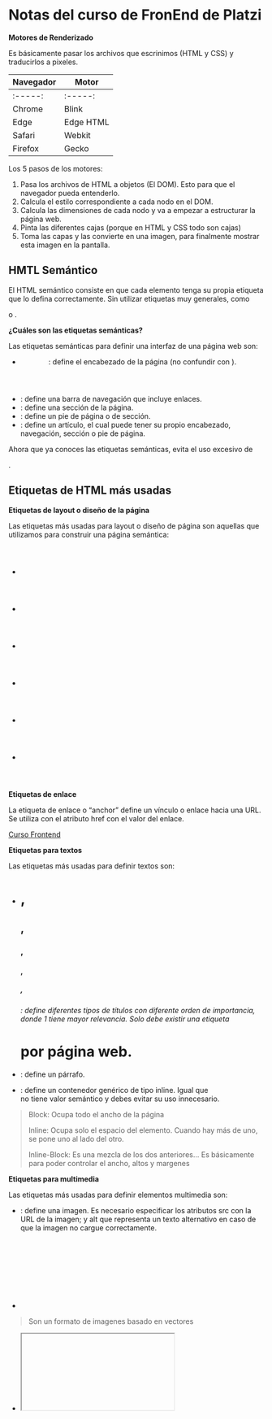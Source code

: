 # Notas del curso de FronEnd de Platzi

 
**Motores de Renderizado**

Es básicamente pasar los archivos que escrinimos (HTML y CSS) y traducirlos a pixeles.

|  Navegador  |    Motor    |
| ----------- | ----------- |
|   :-----:   |   :-----:   | 
|   Chrome    |    Blink    |
|    Edge     |  Edge HTML  |
|   Safari    |    Webkit   |
|   Firefox   |    Gecko    |

Los 5 pasos de los motores:

1. Pasa los archivos de HTML a objetos (El DOM). Esto para que el navegador pueda entenderlo.
2. Calcula el estilo correspondiente a cada nodo en el DOM.
3. Calcula las dimensiones de cada nodo y va a empezar a estructurar la página web.
4. Pinta las diferentes cajas (porque en HTML y CSS todo son cajas)
5. Toma las capas y las convierte en una imagen, para finalmente mostrar esta imagen en la pantalla.

## HMTL Semántico

El HTML semántico consiste en que cada elemento tenga su propia etiqueta que lo defina correctamente. Sin utilizar etiquetas muy generales, como <div> o <span>.

**¿Cuáles son las etiquetas semánticas?**

Las etiquetas semánticas para definir una interfaz de una página web son:

- <header>: define el encabezado de la página (no confundir con <head>).
- <nav>: define una barra de navegación que incluye enlaces.
- <section>: define una sección de la página.
- <footer>: define un pie de página o de sección.
- <article>: define un artículo, el cual puede tener su propio encabezado, navegación, sección o pie de página.

Ahora que ya conoces las etiquetas semánticas, evita el uso excesivo de <div>.

## Etiquetas de HTML más usadas

**Etiquetas de layout o diseño de la página**

Las etiquetas más usadas para layout o diseño de página son aquellas que utilizamos para construir una página semántica:

- <header>
- <nav>
- <section>
- <article>
- <aside>
- <footer>

**Etiquetas de enlace**

La etiqueta de enlace <a> o “anchor” define un vínculo o enlace hacia una URL. Se utiliza con el atributo href con el valor del enlace.

<a href="https://platzi.com/cursos/frontend-developer/">
    Curso Frontend
</a>

**Etiquetas para textos**

Las etiquetas más usadas para definir textos son:

- <h1>, <h2>, <h3>, <h4>, <h5>, <h6>: define diferentes tipos de títulos con diferente orden de importancia, donde 1 tiene mayor relevancia. Solo debe existir una etiqueta <h1> por página web.
- <p>: define un párrafo.
- <span>: define un contenedor genérico de tipo inline. Igual que <div> no tiene valor semántico y debes evitar su uso innecesario.

> Block: Ocupa todo el ancho de la página
> 
> Inline: Ocupa solo el espacio del elemento. Cuando hay más de uno, se pone uno al lado del otro.
>
> Inline-Block: Es una mezcla de los dos anteriores... Es básicamente para poder controlar el ancho, altos y margenes



**Etiquetas para multimedia**

Las etiquetas más usadas para definir elementos multimedia son:

- <img>: define una imagen. Es necesario especificar los atributos src con la URL de la imagen; y alt que representa un texto alternativo en caso de que la imagen no cargue correctamente.
- <svg>: define un svg.
> Son un formato de imagenes basado en vectores
- <iframe>: define un contenedor para una página web dentro de otra página web.
- <video>: define un contenedor de video.

**Etiquetas para formularios**

Las etiquetas más usadas para definir formularios son:

- <form>: define un formulario.
- <input>: define un elemento de entrada del formulario. Es necesario especificar el tipo con el atributo type. Existen varios tipos de input, revísalos en su documentación.
- <label>: define un título para la etiqueta <input>. Es utilizado para acciones de accesibilidad.
- <button>: define un botón. Es usado para la interactividad de la página.

**Etiquetas para listas**

Las etiquetas más usadas para definir formularios son:

- <ul>: define una lista desordenada. (unordered list)
- <ol>: define una lista ordenada. (ordered list)
- <li>: define un elemento dentro de una lista. (list item)

<ul>
    <li>Soy un elemento</li>
    <li>Soy otro elemento</li>
    <li>Soy hijo de ul</li>
</ul>


## Tipos de selectores CSS

**De tipo**
div{
}


**De clase**
.card{
}
.card1{
}
.card2{
}
Puede existir más de un valor dentro del atributo class separados por espacios.
<div class="card card1"> Soy una carta </div>
<div class="card card2"> Soy una carta </div>


**De id**
#id-container{
}
Solo puede existir un id por elemento y debe ser único


**De atributo**
<!--archivo HTML-->
<a href="https://platzi.com"> Ir a Platzi </a>
Para seleccionar los elementos, se empieza por el nombre de la etiqueta, seguido de corchetes [] que contiene el atributo y valor especificado.
<!--archivo CSS-->
a[href=""https://platzi.com"] {
    /* Todas las etiquetas <a> con una propiedad href con valor "https://platzi.com" */
}


### Cuáles son los selectores combinadores

**Combinador de descendientes**
Selecciona todos los elementos del selector de la derecha que sean hijos del selector de la izquierda, independientemente de la profundidad. Estos selectores están separados por un espacio.
padre hijos {
    /* Todos los hijos del padre */
}
div p{
    /* Todos los hijos <p> de <div>*/
}
.container img{
    /* Todos los hijos <img> de la clase "container"*/
}


**Combinador de hijo directo**
Selecciona todos los elementos del selector de la derecha que son hijos directos del selector de la izquierda. Estos selectores están separados por >

padre > hijos_directos {
    /* Todos los hijos directos del padre */
}
div > p{
    /* Todos los hijos directos <p> de <div>*/
}
.container > img{
    /* Todos los hijos directos <img> de la clase "container"*/
}

**Combinador de elemento adyacente**
Selecciona todos los elementos del selector de la derecha que están adyacente (debajo de) al selector de la izquierda. Estos selectores están separados por +
elemento + adyacente {
    /* Elementos adyacentes */
}
div + p{
    /* Todos los <p> adyacentes a <div>*/
}
.container + img{
    /* Todos los <img> adyacentes a la clase "container"*/
}
Adyacente significa que comparten el mismo padre y está situado inmediatamente hacia abajo de otro elemento. Por ejemplo, en el siguiente código, <div> está adyacente a <h1> y <p> está adyacente a <div>. Sin embargo, <h1> no está adyacente a <div> y <div> no está adyacente a <p>.
<!--archivo HTML -->
<h1>Soy un título </h1>
<div>Soy un div</div>
<p>Soy un párrafo</p>


**Combinador general de hermanos**
Selecciona todos los elementos del selector de la derecha que son hermanos del selector de la izquierda. Estos selectores están separados por ~
elemento ~ hermanos {
    /* Elementos hermanos */
}
div ~ p{
    /* Todos los <p> hermanos de <div>*/
}
.container ~ img{
    /* Todos los <img> hermanos de la clase "container"*/
}
Hermanos significa que comparten el mismo padre y están situados hacia abajo de otro elemento. Por ejemplo, en el siguiente código, <div> y <p> son hermanos de <h1>, pero <h1> no es hermano de <div> y <p>
<!--archivo HTML -->
<h1>Soy un título </h1>
<div>Soy un div</div>
<p>Soy un párrafo</p>


### Tipos de selectores: pseudoclases y pseudoelementos

**Pseudoclases**

Se definen como estados de algún elemento (con el mouse encima, visitado, activo, etc.)

selector : pseudoclase { 
    propiedad: valor;
}

:link
Representa el estado de un elemento que no ha sido visitado - Que no se le ha dado click encima


:visited
Representa el estado de un elemento que ya ha sido visitado - Que ya se le dio click encima


:hover
Representa el estado en el cual el cursor está encima del elemento. - Pasa el curso por encima solamente... Sin dar click ni nada


:active
Representa el estado en el que el cursor interactua con el elemento - Cuando se está dando click.. No antes no despues, sino el momento en que se esta dando click encima del elemeto


:not()
Representa el estado en el cual no coinciden los selectores que se indiquen.
<!-- Selecciona cualquier elemento que NO sea un párrafo -->
:not(p) {
  color: blue;
}


:nth-child()
Representa el estado en el cual coinciden los hijos del elemento según el valor indicado.

Valores de palabras clave:

nth-child(odd) o nth-child(2n+1)
Representa los elementos impares: 1, 3, 5, etc.

nth-child(even) o nth-child(2n)
Representa los elementos pares: 2, 4, 6, etc.

:nth-child(7)
Representa el séptimo elemento.

:nth-child(5n)
Representa los elementos 5, 10, 15, etc.

:nth-child(3n+4)
Representa los elementos 4, 7, 10, 13, etc.

:nth-child(-n+3)
Representa los primeros tres elementos entre un grupo de hermanos.

p:nth-child(n)
Representa cada elemento <p> entre un grupo de hermanos. Esto es lo mismo que un simple selector p.

p:nth-child(1) o p:nth-child(0n+1)
Representa cada <p> que es el primer elemento entre un grupo de hermanos. 
Esto es lo mismo que el selector :first-child.

**Pseudoelemento**

Un pseudoelemento define el estilo de una parte específica de un elemento.

::before
Sirve para agregar un contenido antes del elemento. El contenido es agregado mediante la propiedad content de CSS.
<!--Añade un corazón antes de los enlaces--> 
a::before {
  content: "♥";
}


::after
Sirve para agregar un contenido después del elemento. El contenido es agregado mediante la propiedad content de CSS.
<!--Añdade una flecha después de los enlaces-->
a::after {
  content: "→";
}


::first-letter
Sirve para añadir estilos a a la primera letra del texto de cualquier elemento.
<!--Selecciona la primera letra de <p>-->
p::first-letter {
  font-size: 130%;
}


## Cascada y especificidad en CSS

**Cascada**
La cascada es el concepto que determina qué estilos se colocan sobre otros, priorizando a aquellos que se encuentren más abajo del código. Recordarás que CSS es la abreviación de Cascade Style Sheets, que traducido es hojas de estilos en Cascada.
<!--HTML-->
<h1>Titulo</h1>
<!--CSS-->
h1 {
    color: red;
}
h1 {
    color: blue;
}
En este caso, prevalecerá la propiedad 'blue' porque, como se mencionó, siempre va a prevalecer el último estilo que se la haya dado al elemento

**Especificidad**
La especificidad es el medio por el que los navegadores deciden qué valores de propiedades CSS son los más relevantes para un elemento y, por tanto, se aplicarán. La especificidad se basa en las reglas de concordancia que se componen de diferentes tipos de selectores CSS.
La cantidad de especificidad que tiene un selector se mide utilizando cuatro valores diferentes (o componentes), que se pueden considerar como miles, cientos, decenas y unos

#### Miles
Puntúa uno en esta columna si la declaración está dentro de un atributo style, también conocido como estilos en línea. Estas declaraciones no tienen selectores, por lo que su especificidad es siempre 1000.

#### Cientos
Puntúa uno en esta columna por cada selector de ID contenido dentro del selector general.

#### Decenas
Puntúa uno en esta columna por cada selector de clase, selector de atributos o pseudoclase que contenga el selector general.

#### Unos
Puntúa uno en esta columna por cada selector de elemento o pseudo-elemento contenido dentro del selector general.

#### !important 
cambia la forma en que la cascada funciona normalmente, por lo que puede hacer que la depuración de los problemas de CSS sea realmente difícil de resolver, especialmente en una hoja de estilos grande.
**No lo uses si puedes evitarlo**
La única manera de anular esta declaración !important sería incluir otra declaración !important en una declaración con la misma especificidad más adelante en el orden de las fuentes, o una con mayor especificidad.


## Tipos de display más usados: block, inline e inline-block

**Block**
Estos elementos ocupan toda la pantalla, por lo que si quieres agregar otro elemento, este se agregará automáticamente abajo. No importa que tengas poco contenido, el elemento sí o sí va a ocupar toda la pantalla. 
Con estos elementos es posible manipular el ancho y el alto del elemento

**Inline**
 Estos elementos son los que su caja mide exactamente lo mismo que su contenido. Estos elementos los podemos usar en textos y en lugar de que se agreguen en una nueva línea se agregaran justo al ladito del texto. ❗ Tienen como desventaja que no podemos ponerles márgenes top ni bottom (solo hacia los lados), ni tampoco podemos cambiar su ancho ni su alto.

**Inline-block**
Esto mezcla lo mejor de ambos mundos. Con este display podemos tener tanto los beneficios de inline como de block, es decir, podemos tener elementos que no ocupen todo el ancho de la pantalla, sino que ocupen solamente lo que su contenido ocupa, pero también vamos a poder darle márgenes y podremos cambiar su tamaño 🤠.


### Tipos de display más usados: flexbox y CSS grid

**Qué es flexbox**
Flexbox consiste en el ordenamiento de elementos hijos en un solo eje, por defecto horizontalmente. El elemento padre o contenedor deberá contener la propiedad display con el valor flex. A partir de aquí, ya puedes ordenar los hijos según sea necesario.

**Qué es grid**
Grid consiste en el ordenamiento de elementos hijos en dos ejes, como si fuera una cuadrícula o tabla. El elemento padre o contenedor deberá contener la propiedad display con el valor grid y debes definir las medidas de las columnas y de las filas. A partir de aquí, ya puedes ordenar los hijos según sea necesario.


## Modelo de caja
Hay 4 medidas a tener en cuenta:
**Content**
Es lo que mide el contenido como tal de un elemento en cuanto a alto y ancho


**Padding**
Es el espacio entre la caja y el contenido de la caja, es decir, es un espacio interno... La diferencia con Margin, es que este espacio es para que el contenido 'respire' dentro de su caja contenedora, el margin es espacio con otras cajas. 

Se puede establecer el padding en cada posición en una sola línea de las siguientes maneras:
padding: [arriba] [derecha] [abajo] [izquierda], siguiendo el sentido horario.
padding: [arriba] [abajo] [derecha e izquierda], siguiendo el eje principal.
padding: [arriba y abajo] [derecha e izquierda], siguiendo los ejes del elemento.

También estableciendo de manera individual los valores de cada posición:
div {
    padding-top: 10px;
    padding-bottom: 15px;
    padding-left: 20px;
    padding-right: 10px;
}

**Border**
Es el delineado que le podemos dar a una caja, y un borde puede ser tan grueso como quieras. Simplemente debemos ponerle el grosor, el tipo de borde y el color del borde.

div {
    border: [color] [style] [width];
}
div {
    border-color: red;
    border-style: solid;
    border-width: 1px;
}


**Margin**
El margin consiste en el espacio entre el borde y otro elemento HTML. Si imaginamos una caja, es el espacio entre tu caja y otra caja.

Puedes establecer el margin en cada posición en una sola línea de las siguientes maneras:
margin: [arriba] [derecha] [abajo] [izquierda], siguiendo el sentido horario.
margin: [arriba] [abajo] [derecha e izquierda], siguiendo el eje principal.
margin: [arriba y abajo] [derecha e izquierda], siguiendo los ejes del elemento.

También estableciendo de manera individual los valores de cada posición:
div {
    margin-top: 10px;
    margin-bottom: 15px;
    margin-left: 20px;
    margin-right: 10px;
}


**Qué es el tamaño total del elemento**
Qué es el tamaño total del elemento
El tamaño total del elemento está determinado por la suma de los valores de las propiedades border padding y widtho height, dependiendo del eje. La propiedad margin no está incluida en este cálculo.
Por ejemplo, definimos los siguientes estilos:

div{
  width: 150px;
  height: 150px;
  padding: 20px;
  border: 10px solid gray;
  margin: 30px;
}

El tamaño total del elemento será de 210px en ambos ejes, donde la suma fue: 150 (altura/anchura) + 20 x 2 (padding ambos lados) + 10 x 2 (borde ambos lados). Si evaluamos este elemento en las herramientas del desarrollador mostrará su tamaño como 210x210.

**Propiedad box-sizing**
Esta propiedad deja fijos el alto y el ancho, y va modificando las medidas dependiendo del tamaño del elemento, el padding, el margin y el border que tenga, es decir, que si le damos al elemento un alto de 200PX y un ancho de 200px, pero ademas le agregamos un padding de 20px, el elemento ya no será de 200px, sino que se le restarán esos 20px, y ahora medirá 180px... Lo que quiere decir que deja fija la medida de alto y ancho y modifica los valores dependiendo de los valores de margin, padding y border que se le den al elemento.

